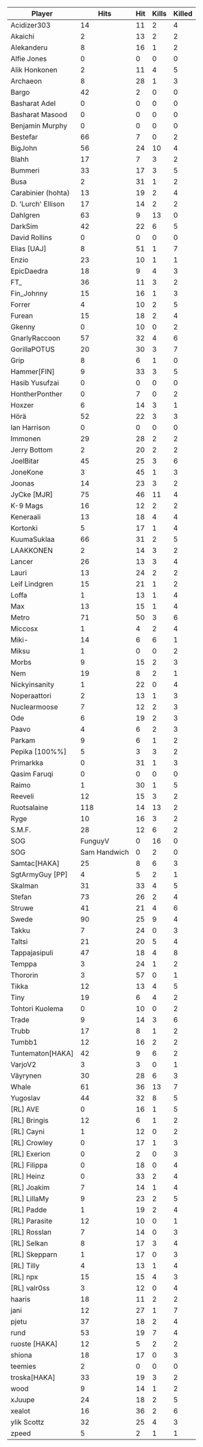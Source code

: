 | Player | Hits | Hit | Kills | Killed |
| --- | --- | --- | --- | --- |
| Acidizer303 | 14 | 11 | 2 | 4 |
| Akaichi | 2 | 13 | 2 | 2 |
| Alekanderu | 8 | 16 | 1 | 2 |
| Alfie Jones | 0 | 0 | 0 | 0 |
| Alik Honkonen | 2 | 11 | 4 | 5 |
| Archaeon | 8 | 28 | 1 | 3 |
| Bargo | 42 | 2 | 0 | 0 |
| Basharat Adel | 0 | 0 | 0 | 0 |
| Basharat Masood | 0 | 0 | 0 | 0 |
| Benjamin Murphy | 0 | 0 | 0 | 0 |
| Bestefar | 66 | 7 | 0 | 2 |
| BigJohn | 56 | 24 | 10 | 4 |
| Blahh | 17 | 7 | 3 | 2 |
| Bummeri | 33 | 17 | 3 | 5 |
| Busa | 2 | 31 | 1 | 2 |
| Carabinier (hohta) | 13 | 19 | 2 | 4 |
| D. 'Lurch' Ellison | 17 | 14 | 2 | 2 |
| Dahlgren | 63 | 9 | 13 | 0 |
| DarkSim | 42 | 22 | 6 | 5 |
| David Rollins | 0 | 0 | 0 | 0 |
| Elias [UAJ] | 8 | 51 | 1 | 7 |
| Enzio | 23 | 10 | 1 | 1 |
| EpicDaedra | 18 | 9 | 4 | 3 |
| FT_ | 36 | 11 | 3 | 2 |
| Fin_Johnny | 15 | 16 | 1 | 3 |
| Forrer | 4 | 10 | 2 | 5 |
| Furean | 15 | 18 | 2 | 4 |
| Gkenny | 0 | 10 | 0 | 2 |
| GnarlyRaccoon | 57 | 32 | 4 | 6 |
| GorillaPOTUS | 20 | 30 | 3 | 7 |
| Grip | 8 | 6 | 1 | 0 |
| Hammer[FIN] | 9 | 33 | 3 | 5 |
| Hasib Yusufzai | 0 | 0 | 0 | 0 |
| HontherPonther | 0 | 7 | 0 | 2 |
| Hoxzer | 6 | 14 | 3 | 1 |
| Hörä | 52 | 22 | 3 | 3 |
| Ian Harrison | 0 | 0 | 0 | 0 |
| Immonen | 29 | 28 | 2 | 2 |
| Jerry Bottom | 2 | 20 | 2 | 2 |
| JoelBitar | 45 | 25 | 3 | 6 |
| JoneKone | 3 | 45 | 1 | 3 |
| Joonas | 14 | 23 | 3 | 2 |
| JyCke [MJR] | 75 | 46 | 11 | 4 |
| K-9 Mags | 16 | 12 | 2 | 2 |
| Keneraali | 13 | 18 | 4 | 4 |
| Kortonki | 5 | 17 | 1 | 4 |
| KuumaSuklaa | 66 | 31 | 2 | 5 |
| LAAKKONEN | 2 | 14 | 3 | 2 |
| Lancer | 26 | 13 | 3 | 4 |
| Lauri | 13 | 24 | 2 | 2 |
| Leif Lindgren | 15 | 21 | 1 | 2 |
| Loffa | 1 | 13 | 1 | 4 |
| Max | 13 | 15 | 1 | 4 |
| Metro | 71 | 50 | 3 | 6 |
| Miccosx | 1 | 4 | 2 | 4 |
| Miki- | 14 | 6 | 6 | 1 |
| Miksu | 1 | 0 | 0 | 2 |
| Morbs | 9 | 15 | 2 | 3 |
| Nem | 19 | 8 | 2 | 1 |
| Nickyinsanity | 1 | 22 | 0 | 4 |
| Noperaattori | 2 | 13 | 1 | 3 |
| Nuclearmoose | 7 | 12 | 2 | 3 |
| Ode | 6 | 19 | 2 | 3 |
| Paavo | 4 | 6 | 2 | 3 |
| Parkam | 9 | 6 | 1 | 2 |
| Pepika [100%%] | 5 | 3 | 3 | 2 |
| Primarkka | 0 | 31 | 1 | 3 |
| Qasim Faruqi | 0 | 0 | 0 | 0 |
| Raimo | 1 | 30 | 1 | 5 |
| Reeveli | 12 | 15 | 3 | 2 |
| Ruotsalaine | 118 | 14 | 13 | 2 |
| Ryge | 10 | 16 | 3 | 2 |
| S.M.F. | 28 | 12 | 6 | 2 |
| SOG | FunguyV | 0 | 16 | 0 | 2 |
| SOG | Sam Handwich | 0 | 2 | 0 | 0 |
| Samtac[HAKA] | 25 | 8 | 6 | 3 |
| SgtArmyGuy [PP] | 4 | 5 | 2 | 1 |
| Skalman | 31 | 33 | 4 | 5 |
| Stefan | 73 | 26 | 2 | 4 |
| Struwe | 41 | 21 | 4 | 6 |
| Swede | 90 | 25 | 9 | 4 |
| Takku | 7 | 24 | 0 | 3 |
| Taltsi | 21 | 20 | 5 | 4 |
| Tappajasipuli | 47 | 18 | 4 | 8 |
| Temppa | 3 | 24 | 1 | 2 |
| Thororin | 3 | 57 | 0 | 1 |
| Tikka | 12 | 13 | 4 | 5 |
| Tiny | 19 | 6 | 4 | 2 |
| Tohtori Kuolema | 0 | 10 | 0 | 2 |
| Trade | 9 | 14 | 3 | 6 |
| Trubb | 17 | 8 | 1 | 2 |
| Tumbb1 | 12 | 16 | 2 | 2 |
| Tuntematon[HAKA] | 42 | 9 | 6 | 2 |
| VarjoV2 | 3 | 3 | 0 | 1 |
| Väyrynen | 30 | 28 | 6 | 3 |
| Whale | 61 | 36 | 13 | 7 |
| Yugoslav | 44 | 32 | 8 | 5 |
| [RL] AVE | 0 | 16 | 1 | 5 |
| [RL] Bringis | 12 | 6 | 1 | 2 |
| [RL] Cayni | 1 | 12 | 0 | 2 |
| [RL] Crowley | 0 | 17 | 1 | 3 |
| [RL] Exerion | 0 | 2 | 0 | 3 |
| [RL] Filippa | 0 | 18 | 0 | 4 |
| [RL] Heinz | 0 | 33 | 2 | 4 |
| [RL] Joakim | 7 | 14 | 1 | 4 |
| [RL] LillaMy | 9 | 23 | 2 | 5 |
| [RL] Padde | 1 | 19 | 2 | 4 |
| [RL] Parasite | 12 | 10 | 0 | 1 |
| [RL] Rosslan | 7 | 14 | 0 | 3 |
| [RL] Selkan | 8 | 17 | 3 | 4 |
| [RL] Skepparn | 1 | 17 | 0 | 3 |
| [RL] Tilly | 4 | 13 | 1 | 4 |
| [RL] npx | 15 | 15 | 4 | 3 |
| [RL] valr0ss | 3 | 12 | 0 | 4 |
| haaris | 18 | 11 | 2 | 2 |
| jani | 12 | 27 | 1 | 7 |
| pjetu | 37 | 18 | 2 | 4 |
| rund | 53 | 19 | 7 | 4 |
| ruoste [HAKA] | 12 | 5 | 2 | 2 |
| shiona | 18 | 17 | 0 | 3 |
| teemies | 2 | 0 | 0 | 0 |
| troska[HAKA] | 33 | 19 | 3 | 2 |
| wood | 9 | 14 | 1 | 2 |
| xJuupe | 24 | 18 | 2 | 5 |
| xealot | 16 | 36 | 2 | 6 |
| ylik Scottz | 32 | 25 | 4 | 3 |
| zpeed | 5 | 2 | 1 | 1 |
